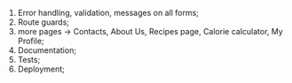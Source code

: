 1. Error handling, validation, messages on all forms;
2. Route guards;
3. more pages -> Contacts, About Us, Recipes page, Calorie calculator, My Profile;
4. Documentation;
5. Tests;
6. Deployment;
